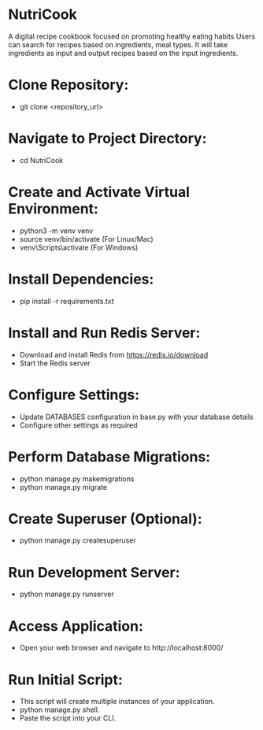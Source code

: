 # NutriCook
A digital recipe cookbook focused on promoting healthy eating habits Users can search for recipes based on ingredients, meal types. It will take ingredients as input and output recipes based on the input ingredients.

# Clone Repository:
- git clone <repository_url>

# Navigate to Project Directory:
- cd NutriCook

# Create and Activate Virtual Environment:
- python3 -m venv venv
- source venv/bin/activate (For Linux/Mac)
- venv\Scripts\activate (For Windows)

# Install Dependencies:
- pip install -r requirements.txt

# Install and Run Redis Server:
- Download and install Redis from https://redis.io/download
- Start the Redis server

# Configure Settings:
- Update DATABASES configuration in base.py with your database details
- Configure other settings as required

# Perform Database Migrations:
- python manage.py makemigrations
- python manage.py migrate

# Create Superuser (Optional):
- python manage.py createsuperuser

# Run Development Server:
- python manage.py runserver

# Access Application:
- Open your web browser and navigate to http://localhost:8000/

# Run Initial Script:
- This script will create multiple instances of your application.
- python manage.py shell.
- Paste the script into your CLI.
